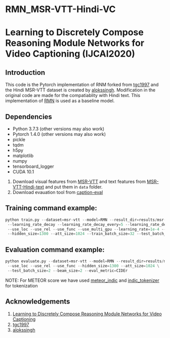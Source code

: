 # RMN_MSR-VTT-Hindi-VC

# Learning to Discretely Compose Reasoning Module Networks for Video Captioning (IJCAI2020)
## Introduction
This code is the Pytorch implementation of RNM forked from [tgc1997](https://github.com/tgc1997/RMN) and the Hindi MSR-VTT dataset is created by [alokssingh](https://github.com/alokssingh/MSR-VTT-captioning). Modification in the original code are made for the compatiablity with Hindi text. 
This implementation of [RMN](https://arxiv.org/abs/2007.09049) is used as a baseline model.

## Dependencies
* Python 3.7.3 (other versions may also work)
* Pytorch 1.4.0 (other versions may also work)
* pickle
* tqdm
* h5py
* matplotlib
* numpy
* tensorboard_logger
* CUDA 10.1


1. Download visual features from [MSR-VTT](https://rec.ustc.edu.cn/share/26685ac0-ba08-11ea-866f-6fc664dfaa3b) and text features from [MSR-VTT-Hindi-text](https://drive.google.com/drive/folders/1L3fylhdc5FAV-kyJsQDhB7oN0yYRxSxc?usp=sharing) and put them in `data` folder.
2. Download evauation tool from [caption-eval](https://github.com/tgc1997/RMN)
## Training command example:
```python
python train.py --dataset=msr-vtt --model=RMN --result_dir=results/msr-vtt_model --use_lin_loss \
 --learning_rate_decay --learning_rate_decay_every=5 --learning_rate_decay_rate=3 \
 --use_loc --use_rel --use_func --use_multi_gpu --learning_rate=1e-4 --attention=gumbel \
 --hidden_size=1300 --att_size=1024 --train_batch_size=32 --test_batch_size=8
```
## Evaluation command example:
```python
python evaluate.py --dataset=msr-vtt --model=RMN --result_dir=results/msr-vtt_model \
 --use_loc --use_rel --use_func --hidden_size=1300 --att_size=1024 \
 --test_batch_size=2 --beam_size=2 --eval_metric=CIDEr
```
NOTE: For METEOR score we have used [meteor_indic](https://github.com/anoopkunchukuttan/meteor_indic) and [indic_tokenizer](https://anoopkunchukuttan.github.io/indic_nlp_library/) for tokenization
## Acknowledgements
1. [Learning to Discretely Compose Reasoning Module Networks for Video Captioning](https://arxiv.org/abs/2007.09049)
2. [tgc1997](https://github.com/tgc1997/RMN)
3. [alokssingh](https://github.com/alokssingh/MSR-VTT-captioning)

